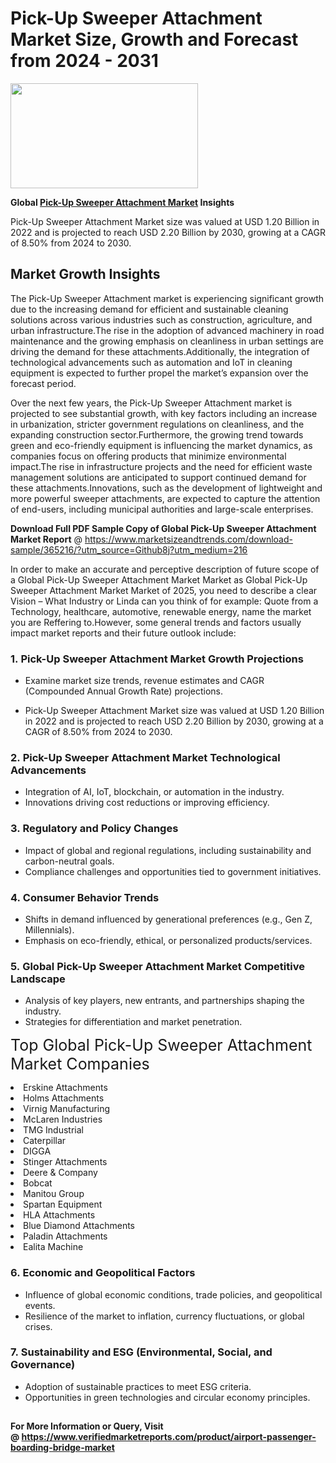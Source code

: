<H1>Pick-Up Sweeper Attachment Market Size, Growth and Forecast from 2024 - 2031</H1><img class="aligncenter size-medium wp-image-584254" src="https://thirdeyenews.in/wp-content/uploads/2024/09/Global-Market-Research-300x168.jpeg" alt="" width="300" height="168" /><p><strong>Global&nbsp;<a href="https://www.marketsizeandtrends.com/download-sample/365216/?utm_source=Github8j?utm_medium=216">Pick-Up Sweeper Attachment Market</a> Insights</strong></p><p>Pick-Up Sweeper Attachment Market size was valued at USD 1.20 Billion in 2022 and is projected to reach USD 2.20 Billion by 2030, growing at a CAGR of 8.50% from 2024 to 2030.</p><p><h2>Market Growth Insights</h2> <p>The Pick-Up Sweeper Attachment market is experiencing significant growth due to the increasing demand for efficient and sustainable cleaning solutions across various industries such as construction, agriculture, and urban infrastructure.The rise in the adoption of advanced machinery in road maintenance and the growing emphasis on cleanliness in urban settings are driving the demand for these attachments.Additionally, the integration of technological advancements such as automation and IoT in cleaning equipment is expected to further propel the market’s expansion over the forecast period.</p> <p>Over the next few years, the Pick-Up Sweeper Attachment market is projected to see substantial growth, with key factors including an increase in urbanization, stricter government regulations on cleanliness, and the expanding construction sector.Furthermore, the growing trend towards green and eco-friendly equipment is influencing the market dynamics, as companies focus on offering products that minimize environmental impact.The rise in infrastructure projects and the need for efficient waste management solutions are anticipated to support continued demand for these attachments.Innovations, such as the development of lightweight and more powerful sweeper attachments, are expected to capture the attention of end-users, including municipal authorities and large-scale enterprises.</p> <p><span class=""><strong>Download Full PDF Sample Copy of Global Pick-Up Sweeper Attachment Market Report</strong> @ <a href="https://www.marketsizeandtrends.com/download-sample/365216/?utm_source=Github8j?utm_medium=216" target="_blank">https://www.marketsizeandtrends.com/download-sample/365216/?utm_source=Github8j?utm_medium=216</a></span></p><p>In order to make an accurate and perceptive description of future scope of a Global&nbsp;Pick-Up Sweeper Attachment Market Market as Global&nbsp;Pick-Up Sweeper Attachment Market Market of 2025, you need to describe a clear Vision &ndash; What Industry or Linda can you think of for example: Quote from a Technology, healthcare, automotive, renewable energy, name the market you are Reffering to.However, some general trends and factors usually impact market reports and their future outlook include:</p><h3>1.&nbsp;<strong>Pick-Up Sweeper Attachment Market Growth Projections</strong></h3><ul><li>Examine market size trends, revenue estimates and CAGR (Compounded Annual Growth Rate) projections.</li><li><p>Pick-Up Sweeper Attachment Market size was valued at USD 1.20 Billion in 2022 and is projected to reach USD 2.20 Billion by 2030, growing at a CAGR of 8.50% from 2024 to 2030.</p></li></ul><h3>2.&nbsp;<strong>Pick-Up Sweeper Attachment Market Technological Advancements</strong></h3><ul><li>Integration of AI, IoT, blockchain, or automation in the industry.</li><li>Innovations driving cost reductions or improving efficiency.</li></ul><h3>3.&nbsp;<strong>Regulatory and Policy Changes</strong></h3><ul><li>Impact of global and regional regulations, including sustainability and carbon-neutral goals.</li><li>Compliance challenges and opportunities tied to government initiatives.</li></ul><h3>4.&nbsp;<strong>Consumer Behavior Trends</strong></h3><ul><li>Shifts in demand influenced by generational preferences (e.g., Gen Z, Millennials).</li><li>Emphasis on eco-friendly, ethical, or personalized products/services.</li></ul><h3>5.&nbsp;<strong>Global Pick-Up Sweeper Attachment Market Competitive Landscape</strong></h3><ul><li>Analysis of key players, new entrants, and partnerships shaping the industry.</li><li>Strategies for differentiation and market penetration.</li></ul><p data-pm-slice="1 1 []"><span style="color: inherit; font-family: inherit; font-size: 25px;">Top Global Pick-Up Sweeper Attachment Market Companies</span></p><div class="" data-test-id=""><p><li>Erskine Attachments</li><li> Holms Attachments</li><li> Virnig Manufacturing</li><li> McLaren Industries</li><li> TMG Industrial</li><li> Caterpillar</li><li> DIGGA</li><li> Stinger Attachments</li><li> Deere & Company</li><li> Bobcat</li><li> Manitou Group</li><li> Spartan Equipment</li><li> HLA Attachments</li><li> Blue Diamond Attachments</li><li> Paladin Attachments</li><li> Ealita Machine</li></p></div><h3>6.&nbsp;<strong>Economic and Geopolitical Factors</strong></h3><ul><li>Influence of global economic conditions, trade policies, and geopolitical events.</li><li>Resilience of the market to inflation, currency fluctuations, or global crises.</li></ul><h3>7.&nbsp;<strong>Sustainability and ESG (Environmental, Social, and Governance)</strong></h3><ul><li>Adoption of sustainable practices to meet ESG criteria.</li><li>Opportunities in green technologies and circular economy principles.</li></ul><h2><strong style="font-size: 14px;">For More Information or Query, Visit @&nbsp;</strong><a style="background-color: #ffffff; font-size: 14px;" href="https://www.marketsizeandtrends.com/report/pick-up-sweeper-attachment-market/" target="_blank">https://www.verifiedmarketreports.com/product/airport-passenger-boarding-bridge-market</a></h2>